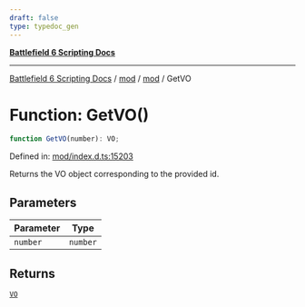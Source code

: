 ```yaml
---
draft: false
type: typedoc_gen
---
```


[**Battlefield 6 Scripting Docs**](../../../_index.md)

***

[Battlefield 6 Scripting Docs](../../../_index.md) / [mod](../../_index.md) / [mod](../_index.md) / GetVO

# Function: GetVO()

```ts
function GetVO(number): VO;
```

Defined in: [mod/index.d.ts:15203](https://github.com/battlefield-portal-community/portal-docs/blob/ff09b2690670f74de7e97198022e5a97ff1161ff/generators/santiago/mod/index.d.ts#L15203)

Returns the VO object corresponding to the provided id.

## Parameters

| Parameter | Type |
| ------ | ------ |
| `number` | `number` |

## Returns

[`VO`](../VO/_index.md)
